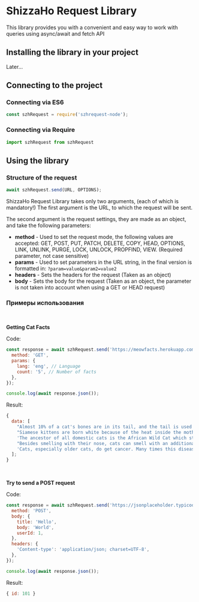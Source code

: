 # ShizzaHo Request Library

This library provides you with a convenient and easy way to work with queries using async/await and fetch API

## Installing the library in your project

Later...

## Connecting to the project

### Connecting via ES6

```js
const szhRequest = require('szhrequest-node');
```

### Connecting via Require

```js
import szhRequest from szhRequest
```

## Using the library

### Structure of the request

```js
await szhRequest.send(URL, OPTIONS);
```

ShizzaHo Request Library takes only two arguments, (each of which is mandatory!) The first argument is the URL, to which the request will be sent.

The second argument is the request settings, they are made as an object, and take the following parameters:

- **method** - Used to set the request mode, the following values are accepted: GET, POST, PUT, PATCH, DELETE, COPY, HEAD, OPTIONS, LINK, UNLINK, PURGE, LOCK, UNLOCK, PROPFIND, VIEW. (Required parameter, not case sensitive)
- **params** - Used to set parameters in the URL string, in the final version is formatted in: `?param=value&param2=value2`
- **headers** - Sets the headers for the request (Taken as an object)
- **body** - Sets the body for the request (Taken as an object, the parameter is not taken into account when using a GET or HEAD request)

### Примеры использования

<br>

**Getting Cat Facts**

Code:

```js
const response = await szhRequest.send('https://meowfacts.herokuapp.com/', {
  method: 'GET',
  params: {
    lang: 'eng', // Language
    count: '5', // Number of facts
  },
});

console.log(await response.json());
```

Result:

```js
{
  data: [
    "Almost 10% of a cat's bones are in its tail, and the tail is used to maintain balance.",
    "Siamese kittens are born white because of the heat inside the mother's uterus before birth. This heat keeps the kittens' hair from darkening on the points.",
    'The ancestor of all domestic cats is the African Wild Cat which still exists today.',
    "Besides smelling with their nose, cats can smell with an additional organ called the Jacobson's organ, located in the upper surface of the mouth.",
    'Cats, especially older cats, do get cancer. Many times this disease can be treated successfully.',
  ];
}
```

<br>

**Try to send a POST request**

Code:

```js
const response = await szhRequest.send('https://jsonplaceholder.typicode.com/posts', {
  method: 'POST',
  body: {
    title: 'Hello',
    body: 'World',
    userId: 1,
  },
  headers: {
    'Content-type': 'application/json; charset=UTF-8',
  },
});

console.log(await response.json());
```

Result:

```js
{ id: 101 }
```
